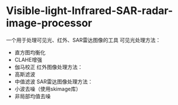 # Visible-light-Infrared-SAR-radar-image-processor
一个用于处理可见光、红外、SAR雷达图像的工具
可见光处理方法：
* 直方图均衡化
* CLAHE增强
* 伽马校正
红外图像处理方法：
* 高斯滤波
* 中值滤波
SAR雷达图像处理方法：
* 小波去噪（使用skimage库）
* 非局部均值去噪
